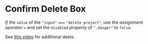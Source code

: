 # Confirm Delete Box

_If_ the `value` of the `"input"` `===` `"delete project"`, use the _assignment operator_ `=` and set the `disabled` _property_ of `".danger"` to `false`.

See [this video](https://vimeo.com/479029060/ce3be0f1b1) for additional deets.
